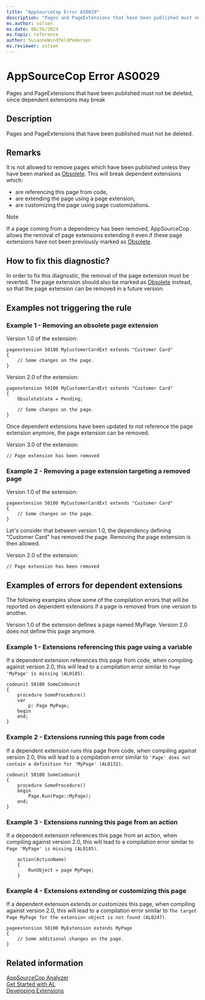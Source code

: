 ```yaml
---
title: "AppSourceCop Error AS0029"
description: "Pages and PageExtensions that have been published must not be deleted."
ms.author: solsen
ms.date: 08/26/2024
ms.topic: reference
author: SusanneWindfeldPedersen
ms.reviewer: solsen
---
```

[//]: # (START>DO_NOT_EDIT)
[//]: # (IMPORTANT:Do not edit any of the content between here and the END>DO_NOT_EDIT.)
[//]: # (Any modifications should be made in the .xml files in the ModernDev repo.)
# AppSourceCop Error AS0029
Pages and PageExtensions that have been published must not be deleted, since dependent extensions may break

## Description
Pages and PageExtensions that have been published must not be deleted.

[//]: # (IMPORTANT: END>DO_NOT_EDIT)

## Remarks

It is not allowed to remove pages which have been published unless they have been marked as [Obsolete](../properties/devenv-obsoletestate-property.md). This will break dependent extensions which:
- are referencing this page from code,
- are extending the page using a page extension,
- are customizing the page using page customizations.

> [!NOTE]  
> If a page coming from a dependency has been removed, AppSourceCop allows the removal of page extensions extending it even if these page extensions have not been previously marked as [Obsolete](../properties/devenv-obsoletestate-property.md).

## How to fix this diagnostic?

In order to fix this diagnostic, the removal of the page extension must be reverted. The page extension should also be marked as [Obsolete](../properties/devenv-obsoletestate-property.md) instead, so that the page extension can be removed in a future version.

## Examples not triggering the rule

### Example 1 - Removing an obsolete page extension

Version 1.0 of the extension:
```AL
pageextension 50100 MyCustomerCardExt extends "Customer Card"
{
    // Some changes on the page.
}
```

Version 2.0 of the extension:
```AL
pageextension 50100 MyCustomerCardExt extends "Customer Card"
{
    ObsoleteState = Pending;

    // Some changes on the page.
}
```

Once dependent extensions have been updated to not reference the page extension anymore, the page extension can be removed.

Version 3.0 of the extension:
```AL
// Page extension has been removed
```

### Example 2 - Removing a page extension targeting a removed page

Version 1.0 of the extension:
```AL
pageextension 50100 MyCustomerCardExt extends "Customer Card"
{
    // Some changes on the page.
}
```

Let's consider that between version 1.0, the dependency defining "Customer Card" has removed the page. Removing the page extension is then allowed.

Version 2.0 of the extension:
```AL
// Page extension has been removed
```

## Examples of errors for dependent extensions

The following examples show some of the compilation errors that will be reported on dependent extensions if a page is removed from one version to another.

Version 1.0 of the extension defines a page named MyPage. Version 2.0 does not define this page anymore.

### Example 1 - Extensions referencing this page using a variable

If a dependent extension references this page from code, when compiling against version 2.0, this will lead to a compilation error similar to `Page 'MyPage' is missing (AL0185)`.

```AL
codeunit 50100 SomeCodeunit
{
    procedure SomeProcedure()
    var
        p: Page MyPage;
    begin
    end;
}
```

### Example 2 - Extensions running this page from code

If a dependent extension runs this page from code, when compiling against version 2.0, this will lead to a compilation error similar to `'Page' does not contain a definition for 'MyPage' (AL0132)`.

```AL
codeunit 50100 SomeCodeunit
{
    procedure SomeProcedure()
    begin
        Page.Run(Page::MyPage);
    end;
}
```

### Example 3 - Extensions running this page from an action

If a dependent extension references this page from an action, when compiling against version 2.0, this will lead to a compilation error similar to `Page 'MyPage' is missing (AL0185)`.

```AL
    action(ActionName)
    {
        RunObject = page MyPage;
    }
```

### Example 4 - Extensions extending or customizing this page

If a dependent extension extends or customizes this page, when compiling against version 2.0, this will lead to a compilation error similar to `The target Page MyPage for the extension object is not found (AL0247)`.

```AL
pageextension 50100 MyExtension extends MyPage
{
    // Some additional changes on the page.
}
```

## Related information  
[AppSourceCop Analyzer](appsourcecop.md)  
[Get Started with AL](../devenv-get-started.md)  
[Developing Extensions](../devenv-dev-overview.md)  
